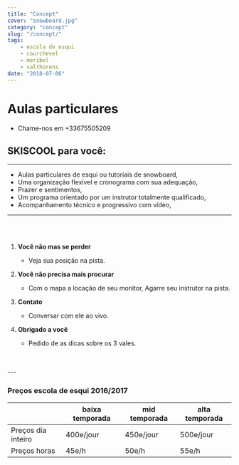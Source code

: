 ```yaml
---
title: "Concept"
cover: "snowboard.jpg"
category: "concept"
slug: "/concept/"
tags:
    - escola de esqui
    - courchevel
    - meribel
    - valthorens
date: "2018-07-06"
---
```


# Aulas particulares

* Chame-nos em +33675505209

## SKISCOOL para você:
---

* Aulas particulares de esqui ou tutoriais de snowboard,
* Uma organização flexível e cronograma com sua adequação,
* Prazer e sentimentos,
* Um programa orientado por um instrutor totalmente qualificado,
* Acompanhamento técnico e progressivo com vídeo,
---
<br/>
<br/>

1. **Você não mas se perder**
    * Veja sua posição na pista.
    
2. **Você não precisa mais procurar**
    * Com o mapa a locação de seu monitor, Agarre seu instrutor na pista.
    
3. **Contato**
    * Conversar com ele ao vivo.
    
4. **Obrigado a você**
    * Pedido de as dicas sobre os 3 vales.

<br/>
<br/>
---

### Preços escola de esqui 2016/2017


|                       	| baixa temporada	|   mid temporada	| alta temporada 	|
|-----------------------	|------------------ |-------------------|-------------------|
| Preços dia inteiro     	|   400e/jour  	    |    450e/jour   	|   500e/jour   	|
| Preços horas          	|     45e/h    	    |      50e/h     	|     55e/h     	|
